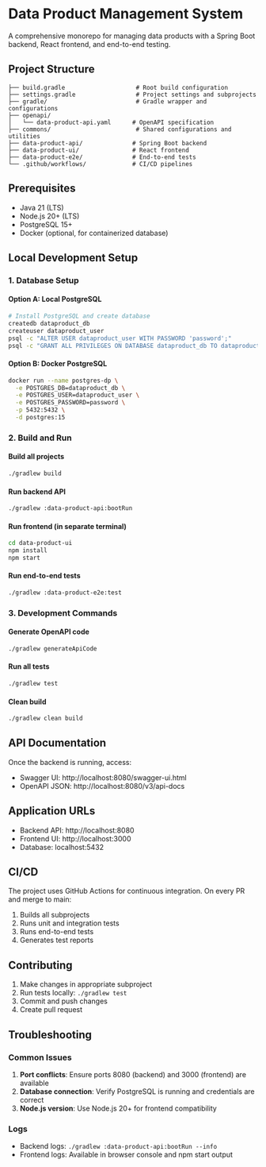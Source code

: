 # Data Product Management System

A comprehensive monorepo for managing data products with a Spring Boot backend, React frontend, and end-to-end testing.

## Project Structure

```
├── build.gradle                    # Root build configuration
├── settings.gradle                 # Project settings and subprojects
├── gradle/                         # Gradle wrapper and configurations
├── openapi/
│   └── data-product-api.yaml      # OpenAPI specification
├── commons/                        # Shared configurations and utilities
├── data-product-api/              # Spring Boot backend
├── data-product-ui/               # React frontend
├── data-product-e2e/              # End-to-end tests
└── .github/workflows/             # CI/CD pipelines
```

## Prerequisites

- Java 21 (LTS)
- Node.js 20+ (LTS)
- PostgreSQL 15+
- Docker (optional, for containerized database)

## Local Development Setup

### 1. Database Setup

#### Option A: Local PostgreSQL
```bash
# Install PostgreSQL and create database
createdb dataproduct_db
createuser dataproduct_user
psql -c "ALTER USER dataproduct_user WITH PASSWORD 'password';"
psql -c "GRANT ALL PRIVILEGES ON DATABASE dataproduct_db TO dataproduct_user;"
```

#### Option B: Docker PostgreSQL
```bash
docker run --name postgres-dp \
  -e POSTGRES_DB=dataproduct_db \
  -e POSTGRES_USER=dataproduct_user \
  -e POSTGRES_PASSWORD=password \
  -p 5432:5432 \
  -d postgres:15
```

### 2. Build and Run

#### Build all projects
```bash
./gradlew build
```

#### Run backend API
```bash
./gradlew :data-product-api:bootRun
```

#### Run frontend (in separate terminal)
```bash
cd data-product-ui
npm install
npm start
```

#### Run end-to-end tests
```bash
./gradlew :data-product-e2e:test
```

### 3. Development Commands

#### Generate OpenAPI code
```bash
./gradlew generateApiCode
```

#### Run all tests
```bash
./gradlew test
```

#### Clean build
```bash
./gradlew clean build
```

## API Documentation

Once the backend is running, access:
- Swagger UI: http://localhost:8080/swagger-ui.html
- OpenAPI JSON: http://localhost:8080/v3/api-docs

## Application URLs

- Backend API: http://localhost:8080
- Frontend UI: http://localhost:3000
- Database: localhost:5432

## CI/CD

The project uses GitHub Actions for continuous integration. On every PR and merge to main:
1. Builds all subprojects
2. Runs unit and integration tests
3. Runs end-to-end tests
4. Generates test reports

## Contributing

1. Make changes in appropriate subproject
2. Run tests locally: `./gradlew test`
3. Commit and push changes
4. Create pull request

## Troubleshooting

### Common Issues

1. **Port conflicts**: Ensure ports 8080 (backend) and 3000 (frontend) are available
2. **Database connection**: Verify PostgreSQL is running and credentials are correct
3. **Node.js version**: Use Node.js 20+ for frontend compatibility

### Logs

- Backend logs: `./gradlew :data-product-api:bootRun --info`
- Frontend logs: Available in browser console and npm start output